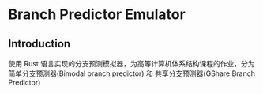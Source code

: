 # Branch Predictor Emulator
## Introduction
使用 Rust 语言实现的分支预测模拟器，为高等计算机体系结构课程的作业，分为简单分支预测器(Bimodal branch predictor) 和 共享分支预测器(GShare Branch Predictor)